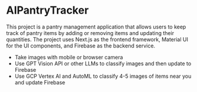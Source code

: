 # AIPantryTracker

This project is a pantry management application that allows users to keep track of pantry items by adding or removing items and updating their quantities. The project uses Next.js as the frontend framework, Material UI for the UI components, and Firebase as the backend service. 

- Take images with mobile or browser camera
- Use GPT Vision API or other LLMs to classify images and then update to Firebase
- Use GCP Vertex AI and AutoML to classify 4-5 images of items near you and update Firebase
